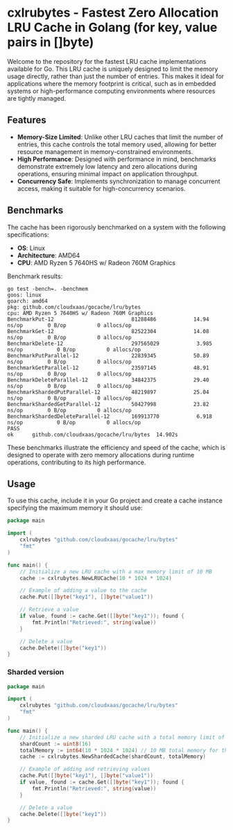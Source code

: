 # cxlrubytes - Fastest Zero Allocation LRU Cache in Golang (for key, value pairs in []byte) 

Welcome to the repository for the fastest LRU cache implementations available for Go. This LRU cache is uniquely designed to limit the memory usage directly, rather than just the number of entries. This makes it ideal for applications where the memory footprint is critical, such as in embedded systems or high-performance computing environments where resources are tightly managed.

## Features

- **Memory-Size Limited**: Unlike other LRU caches that limit the number of entries, this cache controls the total memory used, allowing for better resource management in memory-constrained environments.
- **High Performance**: Designed with performance in mind, benchmarks demonstrate extremely low latency and zero allocations during operations, ensuring minimal impact on application throughput.
- **Concurrency Safe**: Implements synchronization to manage concurrent access, making it suitable for high-concurrency scenarios.

## Benchmarks

The cache has been rigorously benchmarked on a system with the following specifications:
- **OS**: Linux
- **Architecture**: AMD64
- **CPU**: AMD Ryzen 5 7640HS w/ Radeon 760M Graphics

Benchmark results:
```
go test -bench=. -benchmem
goos: linux
goarch: amd64
pkg: github.com/cloudxaas/gocache/lru/bytes
cpu: AMD Ryzen 5 7640HS w/ Radeon 760M Graphics     
BenchmarkPut-12                      	81288486	        14.94 ns/op	       0 B/op	       0 allocs/op
BenchmarkGet-12                      	82522304	        14.08 ns/op	       0 B/op	       0 allocs/op
BenchmarkDelete-12                   	297565029	         3.985 ns/op	       0 B/op	       0 allocs/op
BenchmarkPutParallel-12              	22839345	        50.89 ns/op	       0 B/op	       0 allocs/op
BenchmarkGetParallel-12              	23597145	        48.91 ns/op	       0 B/op	       0 allocs/op
BenchmarkDeleteParallel-12           	34842375	        29.40 ns/op	       0 B/op	       0 allocs/op
BenchmarkShardedPutParallel-12       	48219897	        25.04 ns/op	       0 B/op	       0 allocs/op
BenchmarkShardedGetParallel-12       	50427998	        23.82 ns/op	       0 B/op	       0 allocs/op
BenchmarkShardedDeleteParallel-12    	169913770	         6.918 ns/op	       0 B/op	       0 allocs/op
PASS
ok  	github.com/cloudxaas/gocache/lru/bytes	14.902s
```

These benchmarks illustrate the efficiency and speed of the cache, which is designed to operate with zero memory allocations during runtime operations, contributing to its high performance.

## Usage

To use this cache, include it in your Go project and create a cache instance specifying the maximum memory it should use:

```go
package main

import (
    cxlrubytes "github.com/cloudxaas/gocache/lru/bytes"
    "fmt"
)

func main() {
    // Initialize a new LRU cache with a max memory limit of 10 MB
    cache := cxlrubytes.NewLRUCache(10 * 1024 * 1024)

    // Example of adding a value to the cache
    cache.Put([]byte("key1"), []byte("value1"))

    // Retrieve a value
    if value, found := cache.Get([]byte("key1")); found {
        fmt.Println("Retrieved:", string(value))
    }

    // Delete a value
    cache.Delete([]byte("key1"))
}
```


### Sharded version
```go
package main

import (
    cxlrubytes "github.com/cloudxaas/gocache/lru/bytes"
    "fmt"
)

func main() {
    // Initialize a new sharded LRU cache with a total memory limit of 10 MB across 16 shards
    shardCount := uint8(16)
    totalMemory := int64(10 * 1024 * 1024) // 10 MB total memory for the cache
    cache := cxlrubytes.NewShardedCache(shardCount, totalMemory)

    // Example of adding and retrieving values
    cache.Put([]byte("key1"), []byte("value1"))
    if value, found := cache.Get([]byte("key1")); found {
        fmt.Println("Retrieved:", string(value))
    }

    // Delete a value
    cache.Delete([]byte("key1"))
}
```
